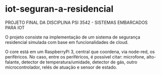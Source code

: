 # iot-seguran-a-residencial
PROJETO FINAL DA DISCIPLINA PSI 3542 - SISTEMAS EMBARCADOS PARA IOT

O projeto consiste na implementação de um sistema de segurança residencial simulada com base em funcionalidades de cloud.


O core está em um RaspberryPi 3, central que coordena, via node-red, os periféricos. No caso, entre os periféricos, é possível citar: microfone, alto-falante, detector de temperatura/umidade, detector de gás, outro microcontrolador, relés de atuação e sensor de estado.

